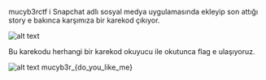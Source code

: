 mucyb3rctf i Snapchat adlı sosyal medya uygulamasında ekleyip son attığı story e bakınca karşımıza bir karekod çıkıyor.

![alt text](https://github.com/MuCyberLab/CTF/blob/master/Stegano/files/250.jpeg?raw=true)

Bu karekodu herhangi bir karekod okuyucu ile okutunca flag e ulaşıyoruz.

![alt text](https://github.com/MuCyberLab/CTF/blob/master/Stegano/files/250.JPG?raw=true)
mucyb3r_{do_you_like_me}
